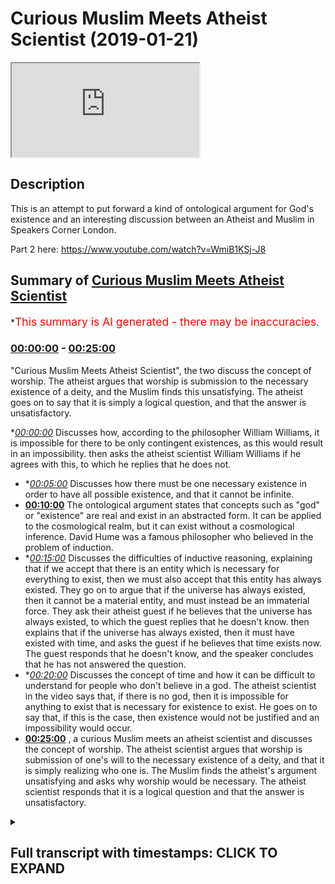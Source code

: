 # Curious Muslim Meets Atheist Scientist (2019-01-21)

<iframe loading='lazy' src='https://www.youtube.com/embed/37EY8TP7d3k'></iframe>

## Description

This is an attempt to put forward a kind of ontological argument for God's existence and an interesting discussion between an Atheist and  Muslim in Speakers Corner London. 

Part 2 here: https://www.youtube.com/watch?v=WmiB1KSj-J8

## Summary of [Curious Muslim Meets Atheist Scientist](https://www.youtube.com/watch?v=37EY8TP7d3k)


*<span style="color:red; font-size:125%">This summary is AI generated - there may be inaccuracies</span>.

### [00:00:00](https://www.youtube.com/watch?v=37EY8TP7d3k&t=0) - [00:25:00](https://www.youtube.com/watch?v=37EY8TP7d3k&t=1500)

"Curious Muslim Meets Atheist Scientist", the two discuss the concept of worship. The atheist argues that worship is submission to the necessary existence of a deity, and the Muslim finds this unsatisfying. The atheist goes on to say that it is simply a logical question, and that the answer is unsatisfactory.

**[00:00:00](https://www.youtube.com/watch?v=37EY8TP7d3k&t=0)* Discusses how, according to the philosopher William Williams, it is impossible for there to be only contingent existences, as this would result in an impossibility.  then asks the atheist scientist William Williams if he agrees with this, to which he replies that he does not.
* **[00:05:00](https://www.youtube.com/watch?v=37EY8TP7d3k&t=300)* Discusses how there must be one necessary existence in order to have all possible existence, and that it cannot be infinite.
* **[00:10:00](https://www.youtube.com/watch?v=37EY8TP7d3k&t=600)** The ontological argument states that concepts such as "god" or "existence" are real and exist in an abstracted form. It can be applied to the cosmological realm, but it can exist without a cosmological inference. David Hume was a famous philosopher who believed in the problem of induction.
* **[00:15:00](https://www.youtube.com/watch?v=37EY8TP7d3k&t=900)* Discusses the difficulties of inductive reasoning, explaining that if we accept that there is an entity which is necessary for everything to exist, then we must also accept that this entity has always existed. They go on to argue that if the universe has always existed, then it cannot be a material entity, and must instead be an immaterial force. They ask their atheist guest if he believes that the universe has always existed, to which the guest replies that he doesn't know. then explains that if the universe has always existed, then it must have existed with time, and asks the guest if he believes that time exists now. The guest responds that he doesn't know, and the speaker concludes that he has not answered the question.
* **[00:20:00](https://www.youtube.com/watch?v=37EY8TP7d3k&t=1200)* Discusses the concept of time and how it can be difficult to understand for people who don't believe in a god. The atheist scientist in the video says that, if there is no god, then it is impossible for anything to exist that is necessary for existence to exist. He goes on to say that, if this is the case, then existence would not be justified and an impossibility would occur.
* **[00:25:00](https://www.youtube.com/watch?v=37EY8TP7d3k&t=1500)** , a curious Muslim meets an atheist scientist and discusses the concept of worship. The atheist scientist argues that worship is submission of one's will to the necessary existence of a deity, and that it is simply realizing who one is. The Muslim finds the atheist's argument unsatisfying and asks why worship would be necessary. The atheist scientist responds that it is a logical question and that the answer is unsatisfactory.

<details><summary><h2>Full transcript with timestamps: CLICK TO EXPAND</h2></summary>

[0:00:00](https://youtu.be/37EY8TP7d3k?t=0) so what's your background what's your  
[0:00:02](https://youtu.be/37EY8TP7d3k?t=2) name by the way yeah well uh william  
[0:00:04](https://youtu.be/37EY8TP7d3k?t=4) williams nice to meet you man all right  
[0:00:06](https://youtu.be/37EY8TP7d3k?t=6) so in this part of the world  
[0:00:07](https://youtu.be/37EY8TP7d3k?t=7) what's your background what do you  
[0:00:10](https://youtu.be/37EY8TP7d3k?t=10) believe i'm a biologist and i'm a  
[0:00:11](https://youtu.be/37EY8TP7d3k?t=11) skeptical i like him  
[0:00:13](https://youtu.be/37EY8TP7d3k?t=13) did you do biology  
[0:00:28](https://youtu.be/37EY8TP7d3k?t=28) that's the  
[0:00:32](https://youtu.be/37EY8TP7d3k?t=32) give me um a reason why you are  
[0:00:33](https://youtu.be/37EY8TP7d3k?t=33) fascinated with life because it's very  
[0:00:35](https://youtu.be/37EY8TP7d3k?t=35) difficult to explain  
[0:00:36](https://youtu.be/37EY8TP7d3k?t=36) are you from scotland yourself yeah the  
[0:00:39](https://youtu.be/37EY8TP7d3k?t=39) other side  
[0:00:40](https://youtu.be/37EY8TP7d3k?t=40) i am from scotland yes  
[0:00:51](https://youtu.be/37EY8TP7d3k?t=51) it's always interesting speaking to  
[0:00:52](https://youtu.be/37EY8TP7d3k?t=52) someone with expertise  
[0:01:08](https://youtu.be/37EY8TP7d3k?t=68) all right  
[0:01:15](https://youtu.be/37EY8TP7d3k?t=75) so william i want to ask you a question  
[0:01:19](https://youtu.be/37EY8TP7d3k?t=79) sure girlfriend what is your what's your  
[0:01:22](https://youtu.be/37EY8TP7d3k?t=82) thesis of how we got here not as  
[0:01:25](https://youtu.be/37EY8TP7d3k?t=85) biological entities  
[0:01:27](https://youtu.be/37EY8TP7d3k?t=87) but i'm speaking about the bigger  
[0:01:29](https://youtu.be/37EY8TP7d3k?t=89) picture what how do you explain it or  
[0:01:31](https://youtu.be/37EY8TP7d3k?t=91) what what's your  
[0:01:32](https://youtu.be/37EY8TP7d3k?t=92) understanding of it it's not it might  
[0:01:34](https://youtu.be/37EY8TP7d3k?t=94) not be as satisfying a conversation as  
[0:01:36](https://youtu.be/37EY8TP7d3k?t=96) you think it might be because  
[0:01:37](https://youtu.be/37EY8TP7d3k?t=97) generally my answer is i don't know  
[0:01:40](https://youtu.be/37EY8TP7d3k?t=100) which  
[0:01:40](https://youtu.be/37EY8TP7d3k?t=100) leaves a lot of people like [ __ ] that  
[0:01:41](https://youtu.be/37EY8TP7d3k?t=101) was a [ __ ] conversation  
[0:01:43](https://youtu.be/37EY8TP7d3k?t=103) let me ask you a question let me let me  
[0:01:45](https://youtu.be/37EY8TP7d3k?t=105) put forward  
[0:01:47](https://youtu.be/37EY8TP7d3k?t=107) a series of statements and it'll be very  
[0:01:50](https://youtu.be/37EY8TP7d3k?t=110) much  
[0:01:50](https://youtu.be/37EY8TP7d3k?t=110) straightforward statements okay i'm not  
[0:01:52](https://youtu.be/37EY8TP7d3k?t=112) going to and you tell me whether you  
[0:01:54](https://youtu.be/37EY8TP7d3k?t=114) agree or disagree  
[0:01:56](https://youtu.be/37EY8TP7d3k?t=116) i might not be able to do that i don't i  
[0:01:57](https://youtu.be/37EY8TP7d3k?t=117) don't like yes in those situations  
[0:01:59](https://youtu.be/37EY8TP7d3k?t=119) life is very complicated i don't know  
[0:02:00](https://youtu.be/37EY8TP7d3k?t=120) it's nothing about life i'm speaking  
[0:02:02](https://youtu.be/37EY8TP7d3k?t=122) about a bigger picture then we can go  
[0:02:03](https://youtu.be/37EY8TP7d3k?t=123) zoom into life yeah just tell me whether  
[0:02:05](https://youtu.be/37EY8TP7d3k?t=125) you agree or disagree  
[0:02:13](https://youtu.be/37EY8TP7d3k?t=133) there is no doubt that there is  
[0:02:16](https://youtu.be/37EY8TP7d3k?t=136) existence  
[0:02:18](https://youtu.be/37EY8TP7d3k?t=138) something exists okay something exists  
[0:02:22](https://youtu.be/37EY8TP7d3k?t=142) you agree proposition two  
[0:02:27](https://youtu.be/37EY8TP7d3k?t=147) that existence is divided into  
[0:02:31](https://youtu.be/37EY8TP7d3k?t=151) necessary and contingent now let me  
[0:02:33](https://youtu.be/37EY8TP7d3k?t=153) explain the terms let me define them  
[0:02:36](https://youtu.be/37EY8TP7d3k?t=156) a necessary existence is something  
[0:02:40](https://youtu.be/37EY8TP7d3k?t=160) which exists without depending upon  
[0:02:44](https://youtu.be/37EY8TP7d3k?t=164) something else  
[0:02:46](https://youtu.be/37EY8TP7d3k?t=166) a contingent existence is something  
[0:02:49](https://youtu.be/37EY8TP7d3k?t=169) which depends upon  
[0:02:50](https://youtu.be/37EY8TP7d3k?t=170) something else to exist moreover  
[0:02:53](https://youtu.be/37EY8TP7d3k?t=173) if you take it out of existence  
[0:02:56](https://youtu.be/37EY8TP7d3k?t=176) an impossibility will not occur  
[0:03:01](https://youtu.be/37EY8TP7d3k?t=181) do you agree with that no okay so  
[0:03:03](https://youtu.be/37EY8TP7d3k?t=183) explain why you don't agree with that  
[0:03:04](https://youtu.be/37EY8TP7d3k?t=184) it's a presupposition that you can't  
[0:03:06](https://youtu.be/37EY8TP7d3k?t=186) prove or just  
[0:03:08](https://youtu.be/37EY8TP7d3k?t=188) i believe it's possibly the easiest  
[0:03:10](https://youtu.be/37EY8TP7d3k?t=190) thing to prove  
[0:03:11](https://youtu.be/37EY8TP7d3k?t=191) how would you deliver all right there's  
[0:03:14](https://youtu.be/37EY8TP7d3k?t=194) two options  
[0:03:16](https://youtu.be/37EY8TP7d3k?t=196) there's three things possibly that could  
[0:03:18](https://youtu.be/37EY8TP7d3k?t=198) exist  
[0:03:19](https://youtu.be/37EY8TP7d3k?t=199) there are impossibilities which cannot  
[0:03:21](https://youtu.be/37EY8TP7d3k?t=201) exist like a squared circle  
[0:03:24](https://youtu.be/37EY8TP7d3k?t=204) can't exist agreed you have  
[0:03:27](https://youtu.be/37EY8TP7d3k?t=207) contingent things which are things which  
[0:03:30](https://youtu.be/37EY8TP7d3k?t=210) depend upon other things to exist  
[0:03:32](https://youtu.be/37EY8TP7d3k?t=212) like me and you you depend upon your  
[0:03:35](https://youtu.be/37EY8TP7d3k?t=215) parents i depend upon my parents to  
[0:03:38](https://youtu.be/37EY8TP7d3k?t=218) exist  
[0:03:39](https://youtu.be/37EY8TP7d3k?t=219) sure and there are things which  
[0:03:42](https://youtu.be/37EY8TP7d3k?t=222) don't depend upon anything to exist  
[0:03:44](https://youtu.be/37EY8TP7d3k?t=224) necessary existence  
[0:03:47](https://youtu.be/37EY8TP7d3k?t=227) would you agree that this is a fine  
[0:03:49](https://youtu.be/37EY8TP7d3k?t=229) classification  
[0:03:51](https://youtu.be/37EY8TP7d3k?t=231) no we don't know from my perspective we  
[0:03:53](https://youtu.be/37EY8TP7d3k?t=233) don't know the origin of the universe  
[0:03:54](https://youtu.be/37EY8TP7d3k?t=234) i haven't said nothing about the  
[0:03:55](https://youtu.be/37EY8TP7d3k?t=235) universe well things that exist have to  
[0:03:58](https://youtu.be/37EY8TP7d3k?t=238) exist somewhere  
[0:03:58](https://youtu.be/37EY8TP7d3k?t=238) no no look i've in my statement so far  
[0:04:01](https://youtu.be/37EY8TP7d3k?t=241) i've made  
[0:04:02](https://youtu.be/37EY8TP7d3k?t=242) zero mention of the universe i haven't  
[0:04:05](https://youtu.be/37EY8TP7d3k?t=245) said nothing about the universe  
[0:04:07](https://youtu.be/37EY8TP7d3k?t=247) yeah all right so far i have been  
[0:04:10](https://youtu.be/37EY8TP7d3k?t=250) speaking ontologically okay which means  
[0:04:13](https://youtu.be/37EY8TP7d3k?t=253) i've been speaking  
[0:04:14](https://youtu.be/37EY8TP7d3k?t=254) abstractly i've not been speaking  
[0:04:16](https://youtu.be/37EY8TP7d3k?t=256) cosmologically i've not been  
[0:04:18](https://youtu.be/37EY8TP7d3k?t=258) making mention of uh things of the  
[0:04:20](https://youtu.be/37EY8TP7d3k?t=260) universe  
[0:04:21](https://youtu.be/37EY8TP7d3k?t=261) right so let me tell you why  
[0:04:25](https://youtu.be/37EY8TP7d3k?t=265) it's impossible for there to be only  
[0:04:28](https://youtu.be/37EY8TP7d3k?t=268) contingent existences  
[0:04:31](https://youtu.be/37EY8TP7d3k?t=271) if there was only contingent existences  
[0:04:35](https://youtu.be/37EY8TP7d3k?t=275) we would not necessarily exist  
[0:04:40](https://youtu.be/37EY8TP7d3k?t=280) because it's impossible for there to be  
[0:04:43](https://youtu.be/37EY8TP7d3k?t=283) a series  
[0:04:44](https://youtu.be/37EY8TP7d3k?t=284) of dependent things that's an  
[0:04:48](https://youtu.be/37EY8TP7d3k?t=288) impossibility  
[0:04:50](https://youtu.be/37EY8TP7d3k?t=290) who knows let me no this is a  
[0:04:52](https://youtu.be/37EY8TP7d3k?t=292) mathematical thing right like you know  
[0:04:53](https://youtu.be/37EY8TP7d3k?t=293) you have mathematical sets  
[0:04:55](https://youtu.be/37EY8TP7d3k?t=295) yeah a set you have if you have a series  
[0:04:58](https://youtu.be/37EY8TP7d3k?t=298) of things  
[0:05:00](https://youtu.be/37EY8TP7d3k?t=300) which are all dependent upon something  
[0:05:03](https://youtu.be/37EY8TP7d3k?t=303) else  
[0:05:04](https://youtu.be/37EY8TP7d3k?t=304) you need something outside of that  
[0:05:06](https://youtu.be/37EY8TP7d3k?t=306) series which is independent  
[0:05:08](https://youtu.be/37EY8TP7d3k?t=308) in order to make those things  
[0:05:11](https://youtu.be/37EY8TP7d3k?t=311) uh exist existence would not be possible  
[0:05:15](https://youtu.be/37EY8TP7d3k?t=315) without a necessary existence  
[0:05:18](https://youtu.be/37EY8TP7d3k?t=318) maybe so no no it's not maybe this is  
[0:05:21](https://youtu.be/37EY8TP7d3k?t=321) yes or no because i'll tell you why  
[0:05:22](https://youtu.be/37EY8TP7d3k?t=322) for me it's not because i don't believe  
[0:05:24](https://youtu.be/37EY8TP7d3k?t=324) it i i don't believe like i say it might  
[0:05:26](https://youtu.be/37EY8TP7d3k?t=326) not be my  
[0:05:27](https://youtu.be/37EY8TP7d3k?t=327) main alternative it might not go the way  
[0:05:28](https://youtu.be/37EY8TP7d3k?t=328) you think well because i'm of the  
[0:05:30](https://youtu.be/37EY8TP7d3k?t=330) position that i don't believe  
[0:05:32](https://youtu.be/37EY8TP7d3k?t=332) in people knowing the truth i think  
[0:05:35](https://youtu.be/37EY8TP7d3k?t=335) that reality is much more complex than  
[0:05:37](https://youtu.be/37EY8TP7d3k?t=337) we can understand  
[0:05:38](https://youtu.be/37EY8TP7d3k?t=338) there's such things you can explore like  
[0:05:41](https://youtu.be/37EY8TP7d3k?t=341) different levels of spirituality higher  
[0:05:43](https://youtu.be/37EY8TP7d3k?t=343) levels of awareness  
[0:05:44](https://youtu.be/37EY8TP7d3k?t=344) altering your mind state with  
[0:05:45](https://youtu.be/37EY8TP7d3k?t=345) psychotropic chemicals seeing different  
[0:05:47](https://youtu.be/37EY8TP7d3k?t=347) places and realms which are talked about  
[0:05:49](https://youtu.be/37EY8TP7d3k?t=349) in many different belief systems in fact  
[0:05:51](https://youtu.be/37EY8TP7d3k?t=351) beings other entities other ways of  
[0:05:53](https://youtu.be/37EY8TP7d3k?t=353) living these things are  
[0:05:55](https://youtu.be/37EY8TP7d3k?t=355) i think far more complex than we can  
[0:05:57](https://youtu.be/37EY8TP7d3k?t=357) distill into like one book  
[0:05:59](https://youtu.be/37EY8TP7d3k?t=359) so that's my stance i mean we exist and  
[0:06:02](https://youtu.be/37EY8TP7d3k?t=362) that's  
[0:06:02](https://youtu.be/37EY8TP7d3k?t=362) that's fine for me okay no these are all  
[0:06:05](https://youtu.be/37EY8TP7d3k?t=365) cosmological  
[0:06:06](https://youtu.be/37EY8TP7d3k?t=366) realities yes i know i know i know where  
[0:06:08](https://youtu.be/37EY8TP7d3k?t=368) you're going i'm saying it's two plus  
[0:06:09](https://youtu.be/37EY8TP7d3k?t=369) two equals for me  
[0:06:10](https://youtu.be/37EY8TP7d3k?t=370) two plus two two plus two equals four  
[0:06:13](https://youtu.be/37EY8TP7d3k?t=373) it's not a cosmological reality it's  
[0:06:16](https://youtu.be/37EY8TP7d3k?t=376) something in the mind it's an  
[0:06:17](https://youtu.be/37EY8TP7d3k?t=377) abstraction  
[0:06:18](https://youtu.be/37EY8TP7d3k?t=378) it's an abstraction if you like yeah  
[0:06:20](https://youtu.be/37EY8TP7d3k?t=380) well i can say yes and then we can  
[0:06:21](https://youtu.be/37EY8TP7d3k?t=381) continue if you like but no  
[0:06:22](https://youtu.be/37EY8TP7d3k?t=382) is it not i mean can you prove them can  
[0:06:24](https://youtu.be/37EY8TP7d3k?t=384) you prove otherwise can you  
[0:06:26](https://youtu.be/37EY8TP7d3k?t=386) well let's let's say let's accept it and  
[0:06:28](https://youtu.be/37EY8TP7d3k?t=388) let's see where you go with it well  
[0:06:30](https://youtu.be/37EY8TP7d3k?t=390) i can tell you from as a matter of fact  
[0:06:32](https://youtu.be/37EY8TP7d3k?t=392) okay  
[0:06:35](https://youtu.be/37EY8TP7d3k?t=395) that no human being who is a philosopher  
[0:06:38](https://youtu.be/37EY8TP7d3k?t=398) from aristotle who wrote a book called  
[0:06:40](https://youtu.be/37EY8TP7d3k?t=400) the metaphysics  
[0:06:41](https://youtu.be/37EY8TP7d3k?t=401) up until bertrand russell who died very  
[0:06:43](https://youtu.be/37EY8TP7d3k?t=403) recently yeah  
[0:06:44](https://youtu.be/37EY8TP7d3k?t=404) who attempted to say logic and  
[0:06:46](https://youtu.be/37EY8TP7d3k?t=406) mathematics or the same thing  
[0:06:49](https://youtu.be/37EY8TP7d3k?t=409) can prove that mathematics for example  
[0:06:52](https://youtu.be/37EY8TP7d3k?t=412) is in the real world from a cosmological  
[0:06:55](https://youtu.be/37EY8TP7d3k?t=415) perspective  
[0:06:56](https://youtu.be/37EY8TP7d3k?t=416) it's an existence we agree that  
[0:06:58](https://youtu.be/37EY8TP7d3k?t=418) mathematics exists  
[0:07:00](https://youtu.be/37EY8TP7d3k?t=420) but it's not a cosmological one going  
[0:07:02](https://youtu.be/37EY8TP7d3k?t=422) back to what i was saying in the same  
[0:07:03](https://youtu.be/37EY8TP7d3k?t=423) way now  
[0:07:05](https://youtu.be/37EY8TP7d3k?t=425) contingency and which is possibility  
[0:07:08](https://youtu.be/37EY8TP7d3k?t=428) possible existence means if it's it's  
[0:07:10](https://youtu.be/37EY8TP7d3k?t=430) possible for you to have worn another  
[0:07:12](https://youtu.be/37EY8TP7d3k?t=432) jacket today  
[0:07:13](https://youtu.be/37EY8TP7d3k?t=433) yes it's possible for that jacket to  
[0:07:16](https://youtu.be/37EY8TP7d3k?t=436) have been another jacket  
[0:07:17](https://youtu.be/37EY8TP7d3k?t=437) but you copied him yeah yes but you've  
[0:07:19](https://youtu.be/37EY8TP7d3k?t=439) had to copy me  
[0:07:20](https://youtu.be/37EY8TP7d3k?t=440) no problem or maybe it's the opposite  
[0:07:22](https://youtu.be/37EY8TP7d3k?t=442) now here the point is i'm making is  
[0:07:24](https://youtu.be/37EY8TP7d3k?t=444) all i'm saying is that we can classify  
[0:07:27](https://youtu.be/37EY8TP7d3k?t=447) existing  
[0:07:28](https://youtu.be/37EY8TP7d3k?t=448) things into possible existence and  
[0:07:30](https://youtu.be/37EY8TP7d3k?t=450) necessary existence  
[0:07:32](https://youtu.be/37EY8TP7d3k?t=452) in other words if you take this thing  
[0:07:34](https://youtu.be/37EY8TP7d3k?t=454) out of existence nothing else would  
[0:07:36](https://youtu.be/37EY8TP7d3k?t=456) exist that's a necessary existence  
[0:07:38](https://youtu.be/37EY8TP7d3k?t=458) okay yeah all right perfect you agree  
[0:07:41](https://youtu.be/37EY8TP7d3k?t=461) more or less no problem but you see that  
[0:07:44](https://youtu.be/37EY8TP7d3k?t=464) you see the logic in that  
[0:07:45](https://youtu.be/37EY8TP7d3k?t=465) maybe so i'm not an expert in logic no  
[0:07:47](https://youtu.be/37EY8TP7d3k?t=467) problem but  
[0:07:48](https://youtu.be/37EY8TP7d3k?t=468) no the actual formalized logic no i've  
[0:07:50](https://youtu.be/37EY8TP7d3k?t=470) not seen logic  
[0:07:51](https://youtu.be/37EY8TP7d3k?t=471) it's necessary to study it to be able to  
[0:07:53](https://youtu.be/37EY8TP7d3k?t=473) talk about it effectively  
[0:07:55](https://youtu.be/37EY8TP7d3k?t=475) i think to be honest with you it's  
[0:07:56](https://youtu.be/37EY8TP7d3k?t=476) overrated in a sense because you have  
[0:07:58](https://youtu.be/37EY8TP7d3k?t=478) different kinds of logic you have  
[0:07:59](https://youtu.be/37EY8TP7d3k?t=479) predicate logic yeah propositional logic  
[0:08:01](https://youtu.be/37EY8TP7d3k?t=481) even if you do um what do you call it  
[0:08:03](https://youtu.be/37EY8TP7d3k?t=483) computer science you're going to do  
[0:08:04](https://youtu.be/37EY8TP7d3k?t=484) logic to some extent right  
[0:08:06](https://youtu.be/37EY8TP7d3k?t=486) it just requires you to put things  
[0:08:08](https://youtu.be/37EY8TP7d3k?t=488) together here all i'm saying is  
[0:08:10](https://youtu.be/37EY8TP7d3k?t=490) you cannot this is my statement you  
[0:08:13](https://youtu.be/37EY8TP7d3k?t=493) cannot have a series  
[0:08:14](https://youtu.be/37EY8TP7d3k?t=494) of dependent possible things  
[0:08:18](https://youtu.be/37EY8TP7d3k?t=498) you you have to have one thing outside  
[0:08:21](https://youtu.be/37EY8TP7d3k?t=501) of that series  
[0:08:23](https://youtu.be/37EY8TP7d3k?t=503) that allows all of those things to exist  
[0:08:25](https://youtu.be/37EY8TP7d3k?t=505) otherwise  
[0:08:27](https://youtu.be/37EY8TP7d3k?t=507) what does it depend upon right why can  
[0:08:30](https://youtu.be/37EY8TP7d3k?t=510) you not just say that  
[0:08:31](https://youtu.be/37EY8TP7d3k?t=511) something needed to create that also  
[0:08:34](https://youtu.be/37EY8TP7d3k?t=514) then then that thing that needed to  
[0:08:35](https://youtu.be/37EY8TP7d3k?t=515) create it  
[0:08:36](https://youtu.be/37EY8TP7d3k?t=516) is the necessary existence right can it  
[0:08:39](https://youtu.be/37EY8TP7d3k?t=519) not continue  
[0:08:40](https://youtu.be/37EY8TP7d3k?t=520) you know turtles all the way down what  
[0:08:42](https://youtu.be/37EY8TP7d3k?t=522) into infinity  
[0:08:43](https://youtu.be/37EY8TP7d3k?t=523) so infinity in terms of number or in  
[0:08:45](https://youtu.be/37EY8TP7d3k?t=525) terms of quantity  
[0:08:47](https://youtu.be/37EY8TP7d3k?t=527) does it matter right actual infinity or  
[0:08:50](https://youtu.be/37EY8TP7d3k?t=530) what kind of potential infinity what  
[0:08:51](https://youtu.be/37EY8TP7d3k?t=531) kind of infinite are we talking about  
[0:08:52](https://youtu.be/37EY8TP7d3k?t=532) here  
[0:08:53](https://youtu.be/37EY8TP7d3k?t=533) i don't know yeah okay so no problem if  
[0:08:54](https://youtu.be/37EY8TP7d3k?t=534) you say it's infinity if the series  
[0:08:57](https://youtu.be/37EY8TP7d3k?t=537) is an infinite series first and foremost  
[0:08:59](https://youtu.be/37EY8TP7d3k?t=539) it's impossible to have an infinite  
[0:09:00](https://youtu.be/37EY8TP7d3k?t=540) series  
[0:09:01](https://youtu.be/37EY8TP7d3k?t=541) yeah the reason why is because if you  
[0:09:03](https://youtu.be/37EY8TP7d3k?t=543) have an infinite series and you have  
[0:09:04](https://youtu.be/37EY8TP7d3k?t=544) something  
[0:09:05](https://youtu.be/37EY8TP7d3k?t=545) added to it it will contradict its  
[0:09:07](https://youtu.be/37EY8TP7d3k?t=547) infinite  
[0:09:08](https://youtu.be/37EY8TP7d3k?t=548) infinity right i don't know i think a  
[0:09:10](https://youtu.be/37EY8TP7d3k?t=550) series  
[0:09:11](https://youtu.be/37EY8TP7d3k?t=551) a series is by its nature bound  
[0:09:15](https://youtu.be/37EY8TP7d3k?t=555) by what it's bound by the fact that it's  
[0:09:17](https://youtu.be/37EY8TP7d3k?t=557) a series  
[0:09:18](https://youtu.be/37EY8TP7d3k?t=558) so if you put something into it or if  
[0:09:20](https://youtu.be/37EY8TP7d3k?t=560) you take something out of it it will  
[0:09:21](https://youtu.be/37EY8TP7d3k?t=561) contradict its infinity but let's just  
[0:09:22](https://youtu.be/37EY8TP7d3k?t=562) say  
[0:09:23](https://youtu.be/37EY8TP7d3k?t=563) well we can keep going because yeah  
[0:09:24](https://youtu.be/37EY8TP7d3k?t=564) right so there's a necessary existence  
[0:09:26](https://youtu.be/37EY8TP7d3k?t=566) yeah  
[0:09:27](https://youtu.be/37EY8TP7d3k?t=567) okay okay so everything depends upon  
[0:09:29](https://youtu.be/37EY8TP7d3k?t=569) this and it depends upon nothing  
[0:09:31](https://youtu.be/37EY8TP7d3k?t=571) you can you can tell me that okay no  
[0:09:33](https://youtu.be/37EY8TP7d3k?t=573) problem now  
[0:09:34](https://youtu.be/37EY8TP7d3k?t=574) if we agree that there's a necessary  
[0:09:36](https://youtu.be/37EY8TP7d3k?t=576) existence which everything depends upon  
[0:09:38](https://youtu.be/37EY8TP7d3k?t=578) and it depends upon nothing  
[0:09:41](https://youtu.be/37EY8TP7d3k?t=581) can you have more than one necessary  
[0:09:42](https://youtu.be/37EY8TP7d3k?t=582) existence  
[0:09:44](https://youtu.be/37EY8TP7d3k?t=584) i don't know it's impossible to have  
[0:09:46](https://youtu.be/37EY8TP7d3k?t=586) more than one necessary existence  
[0:09:47](https://youtu.be/37EY8TP7d3k?t=587) because one of them will have to depend  
[0:09:48](https://youtu.be/37EY8TP7d3k?t=588) upon  
[0:09:49](https://youtu.be/37EY8TP7d3k?t=589) the other one so by nature there will  
[0:09:52](https://youtu.be/37EY8TP7d3k?t=592) only be one necessary existence  
[0:09:56](https://youtu.be/37EY8TP7d3k?t=596) correct okay all right so we talked  
[0:09:58](https://youtu.be/37EY8TP7d3k?t=598) about the fact that there must be  
[0:09:59](https://youtu.be/37EY8TP7d3k?t=599) logically speaking even on an  
[0:10:01](https://youtu.be/37EY8TP7d3k?t=601) ontological level  
[0:10:02](https://youtu.be/37EY8TP7d3k?t=602) just using abstraction there must be a  
[0:10:04](https://youtu.be/37EY8TP7d3k?t=604) necessary existence which everything  
[0:10:06](https://youtu.be/37EY8TP7d3k?t=606) depends upon and it depends upon nothing  
[0:10:08](https://youtu.be/37EY8TP7d3k?t=608) it must be one and it also must be  
[0:10:10](https://youtu.be/37EY8TP7d3k?t=610) unique  
[0:10:12](https://youtu.be/37EY8TP7d3k?t=612) do you know why it must be unique  
[0:10:15](https://youtu.be/37EY8TP7d3k?t=615) because  
[0:10:15](https://youtu.be/37EY8TP7d3k?t=615) had it had something for example if it  
[0:10:17](https://youtu.be/37EY8TP7d3k?t=617) was a composite  
[0:10:19](https://youtu.be/37EY8TP7d3k?t=619) if it was a configured entity  
[0:10:23](https://youtu.be/37EY8TP7d3k?t=623) of many different parts then it would  
[0:10:25](https://youtu.be/37EY8TP7d3k?t=625) depend depend upon its  
[0:10:26](https://youtu.be/37EY8TP7d3k?t=626) parts for its existence for example like  
[0:10:28](https://youtu.be/37EY8TP7d3k?t=628) yourself right you are  
[0:10:30](https://youtu.be/37EY8TP7d3k?t=630) a human being i'm a human being i have  
[0:10:32](https://youtu.be/37EY8TP7d3k?t=632) many different limbs  
[0:10:33](https://youtu.be/37EY8TP7d3k?t=633) yeah and parts and without those limbs  
[0:10:36](https://youtu.be/37EY8TP7d3k?t=636) and parts i couldn't exist  
[0:10:38](https://youtu.be/37EY8TP7d3k?t=638) so in essence i depend upon my parts to  
[0:10:41](https://youtu.be/37EY8TP7d3k?t=641) exist at least physically  
[0:10:42](https://youtu.be/37EY8TP7d3k?t=642) right so it must be something which is  
[0:10:44](https://youtu.be/37EY8TP7d3k?t=644) doesn't have any parts  
[0:10:49](https://youtu.be/37EY8TP7d3k?t=649) right it's not a competition i don't  
[0:10:51](https://youtu.be/37EY8TP7d3k?t=651) even the interesting thing is i don't  
[0:10:52](https://youtu.be/37EY8TP7d3k?t=652) mind  
[0:10:53](https://youtu.be/37EY8TP7d3k?t=653) okay no you know what i mean all of this  
[0:10:54](https://youtu.be/37EY8TP7d3k?t=654) stuff it actually doesn't it doesn't  
[0:10:56](https://youtu.be/37EY8TP7d3k?t=656) affect me it doesn't affect me that much  
[0:10:57](https://youtu.be/37EY8TP7d3k?t=657) no it does affect you and i'll tell you  
[0:10:59](https://youtu.be/37EY8TP7d3k?t=659) why tell me why  
[0:11:01](https://youtu.be/37EY8TP7d3k?t=661) because if we accept all the premises  
[0:11:03](https://youtu.be/37EY8TP7d3k?t=663) that i put forward  
[0:11:04](https://youtu.be/37EY8TP7d3k?t=664) then in effect what you've done  
[0:11:08](https://youtu.be/37EY8TP7d3k?t=668) one more thing i'll say to you is right  
[0:11:11](https://youtu.be/37EY8TP7d3k?t=671) that thing  
[0:11:13](https://youtu.be/37EY8TP7d3k?t=673) if we agree with the fact that there is  
[0:11:15](https://youtu.be/37EY8TP7d3k?t=675) time yes  
[0:11:17](https://youtu.be/37EY8TP7d3k?t=677) there cannot be something which precedes  
[0:11:19](https://youtu.be/37EY8TP7d3k?t=679) it  
[0:11:22](https://youtu.be/37EY8TP7d3k?t=682) right okay because then it would in  
[0:11:24](https://youtu.be/37EY8TP7d3k?t=684) effect either be contingent on that  
[0:11:26](https://youtu.be/37EY8TP7d3k?t=686) thing dependent on it  
[0:11:28](https://youtu.be/37EY8TP7d3k?t=688) or it would depe it would uh be caused  
[0:11:31](https://youtu.be/37EY8TP7d3k?t=691) by it  
[0:11:32](https://youtu.be/37EY8TP7d3k?t=692) if we believe in causation obviously  
[0:11:33](https://youtu.be/37EY8TP7d3k?t=693) david whom you're scottish didn't  
[0:11:34](https://youtu.be/37EY8TP7d3k?t=694) believe in he had some issues with  
[0:11:36](https://youtu.be/37EY8TP7d3k?t=696) causation so i'm not even using that  
[0:11:37](https://youtu.be/37EY8TP7d3k?t=697) word right now  
[0:11:40](https://youtu.be/37EY8TP7d3k?t=700) okay so here i want to shake your hand  
[0:11:43](https://youtu.be/37EY8TP7d3k?t=703) you said you're an agnostic  
[0:11:44](https://youtu.be/37EY8TP7d3k?t=704) no i didn't a skeptic okay so what do  
[0:11:47](https://youtu.be/37EY8TP7d3k?t=707) you believe do you believe in god  
[0:11:49](https://youtu.be/37EY8TP7d3k?t=709) it depends what you mean by god i mean  
[0:11:52](https://youtu.be/37EY8TP7d3k?t=712) the necessary existence one  
[0:11:53](https://youtu.be/37EY8TP7d3k?t=713) independent well right you're trying to  
[0:11:56](https://youtu.be/37EY8TP7d3k?t=716) put me into a position where i have to  
[0:11:57](https://youtu.be/37EY8TP7d3k?t=717) say yes  
[0:11:58](https://youtu.be/37EY8TP7d3k?t=718) well no i don't need to pay you to  
[0:11:59](https://youtu.be/37EY8TP7d3k?t=719) anything i've just done i've just i've  
[0:12:01](https://youtu.be/37EY8TP7d3k?t=721) just done discursive short explication  
[0:12:03](https://youtu.be/37EY8TP7d3k?t=723) ever so yeah it's your explanation that  
[0:12:07](https://youtu.be/37EY8TP7d3k?t=727) i would like  
[0:12:07](https://youtu.be/37EY8TP7d3k?t=727) um yeah so what is god to you god is all  
[0:12:10](https://youtu.be/37EY8TP7d3k?t=730) those things we talked about because in  
[0:12:12](https://youtu.be/37EY8TP7d3k?t=732) the quran it says  
[0:12:13](https://youtu.be/37EY8TP7d3k?t=733) say he is god one and only okay so it's  
[0:12:16](https://youtu.be/37EY8TP7d3k?t=736) allah the one that everything depends  
[0:12:18](https://youtu.be/37EY8TP7d3k?t=738) upon and he depends upon nothing right  
[0:12:20](https://youtu.be/37EY8TP7d3k?t=740) la miele is well emulated he doesn't  
[0:12:21](https://youtu.be/37EY8TP7d3k?t=741) have any children nor was he a child of  
[0:12:23](https://youtu.be/37EY8TP7d3k?t=743) anything  
[0:12:23](https://youtu.be/37EY8TP7d3k?t=743) which shows that there was nothing that  
[0:12:24](https://youtu.be/37EY8TP7d3k?t=744) preceded him  
[0:12:27](https://youtu.be/37EY8TP7d3k?t=747) completely unique right so the things  
[0:12:29](https://youtu.be/37EY8TP7d3k?t=749) that we said are necessary for a god to  
[0:12:31](https://youtu.be/37EY8TP7d3k?t=751) be a god  
[0:12:32](https://youtu.be/37EY8TP7d3k?t=752) are in the things that we've  
[0:12:33](https://youtu.be/37EY8TP7d3k?t=753) rationalized are in fact in place  
[0:12:36](https://youtu.be/37EY8TP7d3k?t=756) okay so therefore does this make sense  
[0:12:38](https://youtu.be/37EY8TP7d3k?t=758) to you rationally no i know where you're  
[0:12:40](https://youtu.be/37EY8TP7d3k?t=760) going  
[0:12:40](https://youtu.be/37EY8TP7d3k?t=760) sure right so it can't be for example a  
[0:12:42](https://youtu.be/37EY8TP7d3k?t=762) plethora of gods  
[0:12:45](https://youtu.be/37EY8TP7d3k?t=765) because there'll be there'll be no no  
[0:12:47](https://youtu.be/37EY8TP7d3k?t=767) definitely not i mean  
[0:12:48](https://youtu.be/37EY8TP7d3k?t=768) i i don't necessarily agree with the  
[0:12:49](https://youtu.be/37EY8TP7d3k?t=769) star so oh we did agree with this  
[0:12:51](https://youtu.be/37EY8TP7d3k?t=771) thought  
[0:12:52](https://youtu.be/37EY8TP7d3k?t=772) we have to be honest here no we don't we  
[0:12:54](https://youtu.be/37EY8TP7d3k?t=774) don't have to be honest  
[0:12:56](https://youtu.be/37EY8TP7d3k?t=776) sorry sir no no no we do it's good to be  
[0:12:58](https://youtu.be/37EY8TP7d3k?t=778) honest but  
[0:12:59](https://youtu.be/37EY8TP7d3k?t=779) it's hard to be honest when you don't  
[0:13:01](https://youtu.be/37EY8TP7d3k?t=781) know all the troops of the universe  
[0:13:02](https://youtu.be/37EY8TP7d3k?t=782) which none of us do  
[0:13:03](https://youtu.be/37EY8TP7d3k?t=783) we're not talking about the universe  
[0:13:04](https://youtu.be/37EY8TP7d3k?t=784) well i am do you know why we're not  
[0:13:06](https://youtu.be/37EY8TP7d3k?t=786) talking about the universe when i say  
[0:13:07](https://youtu.be/37EY8TP7d3k?t=787) that i mean existence existence that we  
[0:13:09](https://youtu.be/37EY8TP7d3k?t=789) can comprehend which is what we've been  
[0:13:10](https://youtu.be/37EY8TP7d3k?t=790) doing and discussion of logic  
[0:13:12](https://youtu.be/37EY8TP7d3k?t=792) let me explain to you something right  
[0:13:14](https://youtu.be/37EY8TP7d3k?t=794) this is an ontological argument  
[0:13:17](https://youtu.be/37EY8TP7d3k?t=797) an ontological argument means just like  
[0:13:19](https://youtu.be/37EY8TP7d3k?t=799) mathematics right  
[0:13:20](https://youtu.be/37EY8TP7d3k?t=800) it's something which resides in the  
[0:13:22](https://youtu.be/37EY8TP7d3k?t=802) mental  
[0:13:23](https://youtu.be/37EY8TP7d3k?t=803) abstracted realm we can easily transfer  
[0:13:26](https://youtu.be/37EY8TP7d3k?t=806) it to the cosmological realm easily  
[0:13:29](https://youtu.be/37EY8TP7d3k?t=809) right  
[0:13:30](https://youtu.be/37EY8TP7d3k?t=810) and it can be applicable in the  
[0:13:31](https://youtu.be/37EY8TP7d3k?t=811) cosmological realm but it can exist  
[0:13:34](https://youtu.be/37EY8TP7d3k?t=814) without a cosmological inference  
[0:13:36](https://youtu.be/37EY8TP7d3k?t=816) sure an idea yes an idea just like  
[0:13:39](https://youtu.be/37EY8TP7d3k?t=819) mathematics but a real one just like  
[0:13:41](https://youtu.be/37EY8TP7d3k?t=821) mathematics  
[0:13:42](https://youtu.be/37EY8TP7d3k?t=822) yeah so having abstract mathematics yeah  
[0:13:45](https://youtu.be/37EY8TP7d3k?t=825) abstract mathematics is real is it not  
[0:13:49](https://youtu.be/37EY8TP7d3k?t=829) i'm not an expert but i've heard some  
[0:13:51](https://youtu.be/37EY8TP7d3k?t=831) interesting things about that right no  
[0:13:52](https://youtu.be/37EY8TP7d3k?t=832) no one will tell you that i mean you're  
[0:13:53](https://youtu.be/37EY8TP7d3k?t=833) not going to tell me that maths is not  
[0:13:55](https://youtu.be/37EY8TP7d3k?t=835) real  
[0:13:56](https://youtu.be/37EY8TP7d3k?t=836) no that's not what i'm saying same thing  
[0:13:57](https://youtu.be/37EY8TP7d3k?t=837) is because let me tell you something  
[0:13:58](https://youtu.be/37EY8TP7d3k?t=838) right scientif the scientific method  
[0:14:00](https://youtu.be/37EY8TP7d3k?t=840) you're biologists what is it based upon  
[0:14:05](https://youtu.be/37EY8TP7d3k?t=845) you know it's based on the philosophy of  
[0:14:07](https://youtu.be/37EY8TP7d3k?t=847) science  
[0:14:08](https://youtu.be/37EY8TP7d3k?t=848) and the philosophy of science are  
[0:14:09](https://youtu.be/37EY8TP7d3k?t=849) metaphysical non-tangible  
[0:14:12](https://youtu.be/37EY8TP7d3k?t=852) principles of logic and so they are  
[0:14:15](https://youtu.be/37EY8TP7d3k?t=855) abstractions  
[0:14:18](https://youtu.be/37EY8TP7d3k?t=858) cool so the whole of science is based on  
[0:14:20](https://youtu.be/37EY8TP7d3k?t=860) abstractions  
[0:14:21](https://youtu.be/37EY8TP7d3k?t=861) if it wasn't if abstractions were any  
[0:14:23](https://youtu.be/37EY8TP7d3k?t=863) less than cosm cosmology  
[0:14:25](https://youtu.be/37EY8TP7d3k?t=865) then surely they should be underpinned  
[0:14:26](https://youtu.be/37EY8TP7d3k?t=866) by it right well the opposite is true  
[0:14:28](https://youtu.be/37EY8TP7d3k?t=868) okay let's keep going so no i'm just  
[0:14:30](https://youtu.be/37EY8TP7d3k?t=870) telling you the epistemic way  
[0:14:32](https://youtu.be/37EY8TP7d3k?t=872) of ontological reasoning can sometimes  
[0:14:35](https://youtu.be/37EY8TP7d3k?t=875) supersede that of cosmological reasoning  
[0:14:38](https://youtu.be/37EY8TP7d3k?t=878) you're scottish obviously david hume  
[0:14:40](https://youtu.be/37EY8TP7d3k?t=880) believed in the problem of induction  
[0:14:42](https://youtu.be/37EY8TP7d3k?t=882) he talked about the swans and all these  
[0:14:44](https://youtu.be/37EY8TP7d3k?t=884) things right i've never read you  
[0:14:46](https://youtu.be/37EY8TP7d3k?t=886) you should man he's one of your main  
[0:14:47](https://youtu.be/37EY8TP7d3k?t=887) guys  
[0:14:49](https://youtu.be/37EY8TP7d3k?t=889) yes but he's actually the probably the  
[0:14:51](https://youtu.be/37EY8TP7d3k?t=891) greatest scottish philosopher of all  
[0:14:53](https://youtu.be/37EY8TP7d3k?t=893) time  
[0:14:53](https://youtu.be/37EY8TP7d3k?t=893) yes and maybe i'm making any  
[0:14:56](https://youtu.be/37EY8TP7d3k?t=896) whatever but what i'm saying is that  
[0:14:59](https://youtu.be/37EY8TP7d3k?t=899) there are problems with  
[0:15:00](https://youtu.be/37EY8TP7d3k?t=900) science has inductive problems right or  
[0:15:02](https://youtu.be/37EY8TP7d3k?t=902) limitations i should say yeah  
[0:15:04](https://youtu.be/37EY8TP7d3k?t=904) the inductive problem so  
[0:15:07](https://youtu.be/37EY8TP7d3k?t=907) having said that if we agree that there  
[0:15:10](https://youtu.be/37EY8TP7d3k?t=910) is an entity which is necessary which  
[0:15:12](https://youtu.be/37EY8TP7d3k?t=912) everything exists  
[0:15:13](https://youtu.be/37EY8TP7d3k?t=913) which everything depends upon which if  
[0:15:14](https://youtu.be/37EY8TP7d3k?t=914) you take it out of creation nothing  
[0:15:16](https://youtu.be/37EY8TP7d3k?t=916) would exist  
[0:15:16](https://youtu.be/37EY8TP7d3k?t=916) an impossibility would occur that is one  
[0:15:20](https://youtu.be/37EY8TP7d3k?t=920) and that nothing came before if you do  
[0:15:22](https://youtu.be/37EY8TP7d3k?t=922) believe in time  
[0:15:25](https://youtu.be/37EY8TP7d3k?t=925) then what we should say there for is  
[0:15:27](https://youtu.be/37EY8TP7d3k?t=927) that you're no longer  
[0:15:30](https://youtu.be/37EY8TP7d3k?t=930) that much of a skeptic are you because  
[0:15:32](https://youtu.be/37EY8TP7d3k?t=932) you've actually taken on board the  
[0:15:34](https://youtu.be/37EY8TP7d3k?t=934) religious notion  
[0:15:35](https://youtu.be/37EY8TP7d3k?t=935) well really it really depends because  
[0:15:38](https://youtu.be/37EY8TP7d3k?t=938) we've yet we've yet to get into the  
[0:15:40](https://youtu.be/37EY8TP7d3k?t=940) specifics all right so in the quran  
[0:15:43](https://youtu.be/37EY8TP7d3k?t=943) in the quran right these are the four  
[0:15:45](https://youtu.be/37EY8TP7d3k?t=945) parameters in that  
[0:15:46](https://youtu.be/37EY8TP7d3k?t=946) chapter right that he is god one and  
[0:15:49](https://youtu.be/37EY8TP7d3k?t=949) only  
[0:15:50](https://youtu.be/37EY8TP7d3k?t=950) the eternally besought of all meaning  
[0:15:51](https://youtu.be/37EY8TP7d3k?t=951) the independent  
[0:15:53](https://youtu.be/37EY8TP7d3k?t=953) he has he has no children nor is he  
[0:15:56](https://youtu.be/37EY8TP7d3k?t=956) given the children  
[0:15:57](https://youtu.be/37EY8TP7d3k?t=957) and there's nothing like him is unique  
[0:15:59](https://youtu.be/37EY8TP7d3k?t=959) now having said this  
[0:16:00](https://youtu.be/37EY8TP7d3k?t=960) these are four parameters  
[0:16:04](https://youtu.be/37EY8TP7d3k?t=964) that excludes trinitarianism because we  
[0:16:07](https://youtu.be/37EY8TP7d3k?t=967) have the father as god the son of god  
[0:16:08](https://youtu.be/37EY8TP7d3k?t=968) the holy spirit is god excludes it  
[0:16:10](https://youtu.be/37EY8TP7d3k?t=970) completely  
[0:16:11](https://youtu.be/37EY8TP7d3k?t=971) because we said there cannot be more  
[0:16:12](https://youtu.be/37EY8TP7d3k?t=972) than one necessary existence  
[0:16:14](https://youtu.be/37EY8TP7d3k?t=974) so if we exclude trinitarianism and  
[0:16:16](https://youtu.be/37EY8TP7d3k?t=976) polytheism by extension  
[0:16:18](https://youtu.be/37EY8TP7d3k?t=978) we've gotten rid of two major religions  
[0:16:19](https://youtu.be/37EY8TP7d3k?t=979) in the world which is hinduism  
[0:16:22](https://youtu.be/37EY8TP7d3k?t=982) or one understanding of hinduism one  
[0:16:24](https://youtu.be/37EY8TP7d3k?t=984) understanding of it and  
[0:16:26](https://youtu.be/37EY8TP7d3k?t=986) christianity right so we we ask the  
[0:16:29](https://youtu.be/37EY8TP7d3k?t=989) question now  
[0:16:31](https://youtu.be/37EY8TP7d3k?t=991) if this is more reasonable in an  
[0:16:33](https://youtu.be/37EY8TP7d3k?t=993) inference than the atheistic one  
[0:16:37](https://youtu.be/37EY8TP7d3k?t=997) what does this unnecessary existence  
[0:16:41](https://youtu.be/37EY8TP7d3k?t=1001) want from us biological entities in the  
[0:16:44](https://youtu.be/37EY8TP7d3k?t=1004) world is there a connection between  
[0:16:45](https://youtu.be/37EY8TP7d3k?t=1005) questions that's a very good question is  
[0:16:47](https://youtu.be/37EY8TP7d3k?t=1007) there a connection between us  
[0:16:49](https://youtu.be/37EY8TP7d3k?t=1009) and this necessary existence why would  
[0:16:51](https://youtu.be/37EY8TP7d3k?t=1011) there be  
[0:16:52](https://youtu.be/37EY8TP7d3k?t=1012) well we know for a fact we know from  
[0:16:54](https://youtu.be/37EY8TP7d3k?t=1014) reasonable discursive reasoning  
[0:16:56](https://youtu.be/37EY8TP7d3k?t=1016) that there must be at least one kind of  
[0:16:59](https://youtu.be/37EY8TP7d3k?t=1019) relationship the fact that he gave us  
[0:17:02](https://youtu.be/37EY8TP7d3k?t=1022) existence  
[0:17:03](https://youtu.be/37EY8TP7d3k?t=1023) or it gave us existence yeah if it gave  
[0:17:06](https://youtu.be/37EY8TP7d3k?t=1026) us existence  
[0:17:08](https://youtu.be/37EY8TP7d3k?t=1028) if it gave us existence then there was a  
[0:17:10](https://youtu.be/37EY8TP7d3k?t=1030) relationship of  
[0:17:12](https://youtu.be/37EY8TP7d3k?t=1032) giving existence that's one thing yes  
[0:17:17](https://youtu.be/37EY8TP7d3k?t=1037) so that's definitely there could it be a  
[0:17:20](https://youtu.be/37EY8TP7d3k?t=1040) natural force that gave existence  
[0:17:22](https://youtu.be/37EY8TP7d3k?t=1042) by being a natural force it's impossible  
[0:17:24](https://youtu.be/37EY8TP7d3k?t=1044) for it to be a consciousness  
[0:17:25](https://youtu.be/37EY8TP7d3k?t=1045) to this entity and purpose when we don't  
[0:17:28](https://youtu.be/37EY8TP7d3k?t=1048) i don't see a  
[0:17:29](https://youtu.be/37EY8TP7d3k?t=1049) logical reason that it would have a  
[0:17:31](https://youtu.be/37EY8TP7d3k?t=1051) purpose to doing it it could be a  
[0:17:32](https://youtu.be/37EY8TP7d3k?t=1052) natural force  
[0:17:33](https://youtu.be/37EY8TP7d3k?t=1053) the natural forces really can observe  
[0:17:35](https://youtu.be/37EY8TP7d3k?t=1055) maybe it's mirrored  
[0:17:37](https://youtu.be/37EY8TP7d3k?t=1057) it can't be it cannot be material and  
[0:17:39](https://youtu.be/37EY8TP7d3k?t=1059) i'll tell you why it cannot be natural  
[0:17:41](https://youtu.be/37EY8TP7d3k?t=1061) it must be immaterial well it's made of  
[0:17:44](https://youtu.be/37EY8TP7d3k?t=1064) something you know no no it can't be in  
[0:17:46](https://youtu.be/37EY8TP7d3k?t=1066) fact that's one thing  
[0:17:47](https://youtu.be/37EY8TP7d3k?t=1067) logically it cannot be a material entity  
[0:17:49](https://youtu.be/37EY8TP7d3k?t=1069) i'll tell you why  
[0:17:51](https://youtu.be/37EY8TP7d3k?t=1071) everything which is a material entity is  
[0:17:53](https://youtu.be/37EY8TP7d3k?t=1073) a composite configuration  
[0:17:55](https://youtu.be/37EY8TP7d3k?t=1075) and as we discussed a composite  
[0:17:56](https://youtu.be/37EY8TP7d3k?t=1076) configuration is dependent upon its  
[0:17:58](https://youtu.be/37EY8TP7d3k?t=1078) constituent parts  
[0:18:00](https://youtu.be/37EY8TP7d3k?t=1080) if something is dependent upon its  
[0:18:02](https://youtu.be/37EY8TP7d3k?t=1082) constituent parts to exist  
[0:18:03](https://youtu.be/37EY8TP7d3k?t=1083) it must be dependent and if it's  
[0:18:05](https://youtu.be/37EY8TP7d3k?t=1085) dependent it can't be necessary  
[0:18:07](https://youtu.be/37EY8TP7d3k?t=1087) right no i understand what you're saying  
[0:18:08](https://youtu.be/37EY8TP7d3k?t=1088) right perfect i just like deeper  
[0:18:10](https://youtu.be/37EY8TP7d3k?t=1090) therefore it cannot be material i didn't  
[0:18:12](https://youtu.be/37EY8TP7d3k?t=1092) necessarily say material  
[0:18:14](https://youtu.be/37EY8TP7d3k?t=1094) well natural natural force what do we  
[0:18:16](https://youtu.be/37EY8TP7d3k?t=1096) mean by natural well  
[0:18:17](https://youtu.be/37EY8TP7d3k?t=1097) like well both of us here are not  
[0:18:19](https://youtu.be/37EY8TP7d3k?t=1099) experts in the cutting edge of  
[0:18:21](https://youtu.be/37EY8TP7d3k?t=1101) like particle physics right so we don't  
[0:18:23](https://youtu.be/37EY8TP7d3k?t=1103) know all that there is  
[0:18:25](https://youtu.be/37EY8TP7d3k?t=1105) we're discovering more things every day  
[0:18:27](https://youtu.be/37EY8TP7d3k?t=1107) physics is apart from this um  
[0:18:28](https://youtu.be/37EY8TP7d3k?t=1108) this this discussion here conveniently  
[0:18:30](https://youtu.be/37EY8TP7d3k?t=1110) oh it can be if you want it to be well  
[0:18:31](https://youtu.be/37EY8TP7d3k?t=1111) why not  
[0:18:32](https://youtu.be/37EY8TP7d3k?t=1112) well we can bring it in but what i'm  
[0:18:33](https://youtu.be/37EY8TP7d3k?t=1113) saying is we can have this discussion  
[0:18:35](https://youtu.be/37EY8TP7d3k?t=1115) without having a cosmological inference  
[0:18:36](https://youtu.be/37EY8TP7d3k?t=1116) that's how  
[0:18:37](https://youtu.be/37EY8TP7d3k?t=1117) that's how deep it is this is almost as  
[0:18:39](https://youtu.be/37EY8TP7d3k?t=1119) if it's a mathematical discussion  
[0:18:40](https://youtu.be/37EY8TP7d3k?t=1120) why not why not be all-inclusive we can  
[0:18:43](https://youtu.be/37EY8TP7d3k?t=1123) if you want it i would prefer it makes  
[0:18:45](https://youtu.be/37EY8TP7d3k?t=1125) more sense so but  
[0:18:46](https://youtu.be/37EY8TP7d3k?t=1126) we have already from first principles  
[0:18:47](https://youtu.be/37EY8TP7d3k?t=1127) agreed that that it makes sense  
[0:18:50](https://youtu.be/37EY8TP7d3k?t=1130) from this ontological on this  
[0:18:52](https://youtu.be/37EY8TP7d3k?t=1132) ontological level i haven't agreed  
[0:18:54](https://youtu.be/37EY8TP7d3k?t=1134) the universe could have always existed  
[0:18:56](https://youtu.be/37EY8TP7d3k?t=1136) i've said nothing about the universe  
[0:18:57](https://youtu.be/37EY8TP7d3k?t=1137) always existing  
[0:18:58](https://youtu.be/37EY8TP7d3k?t=1138) come on you need something let's go with  
[0:19:00](https://youtu.be/37EY8TP7d3k?t=1140) that we've talked about ontology  
[0:19:02](https://youtu.be/37EY8TP7d3k?t=1142) existence could have always existed no  
[0:19:03](https://youtu.be/37EY8TP7d3k?t=1143) problem doesn't need to have a star  
[0:19:04](https://youtu.be/37EY8TP7d3k?t=1144) do you believe that the universe always  
[0:19:06](https://youtu.be/37EY8TP7d3k?t=1146) existed i have no idea  
[0:19:08](https://youtu.be/37EY8TP7d3k?t=1148) i have absolutely no idea look no idea  
[0:19:10](https://youtu.be/37EY8TP7d3k?t=1150) you're a clever man right  
[0:19:12](https://youtu.be/37EY8TP7d3k?t=1152) who knows you are you've completed a  
[0:19:14](https://youtu.be/37EY8TP7d3k?t=1154) degree in biology and you're a clever  
[0:19:15](https://youtu.be/37EY8TP7d3k?t=1155) man  
[0:19:16](https://youtu.be/37EY8TP7d3k?t=1156) we've made an ontological argument it's  
[0:19:18](https://youtu.be/37EY8TP7d3k?t=1158) been done now we know there must be a  
[0:19:20](https://youtu.be/37EY8TP7d3k?t=1160) necessary existence  
[0:19:21](https://youtu.be/37EY8TP7d3k?t=1161) if you say the universe always existed  
[0:19:23](https://youtu.be/37EY8TP7d3k?t=1163) yeah which we don't agree with right  
[0:19:25](https://youtu.be/37EY8TP7d3k?t=1165) we because we let's say for instance the  
[0:19:28](https://youtu.be/37EY8TP7d3k?t=1168) theistic position or  
[0:19:29](https://youtu.be/37EY8TP7d3k?t=1169) for to be more specific muslims we  
[0:19:31](https://youtu.be/37EY8TP7d3k?t=1171) believe that the universe had an  
[0:19:32](https://youtu.be/37EY8TP7d3k?t=1172) explicit  
[0:19:32](https://youtu.be/37EY8TP7d3k?t=1172) beginning and that god created the  
[0:19:34](https://youtu.be/37EY8TP7d3k?t=1174) universe ex nilo which means from  
[0:19:36](https://youtu.be/37EY8TP7d3k?t=1176) nothing yeah right  
[0:19:37](https://youtu.be/37EY8TP7d3k?t=1177) however  
[0:19:40](https://youtu.be/37EY8TP7d3k?t=1180) let's go with the fact that for the sake  
[0:19:41](https://youtu.be/37EY8TP7d3k?t=1181) of argument no problem i mean uh today i  
[0:19:43](https://youtu.be/37EY8TP7d3k?t=1183) want to you know  
[0:19:44](https://youtu.be/37EY8TP7d3k?t=1184) what i'm trying to say i want to give it  
[0:19:45](https://youtu.be/37EY8TP7d3k?t=1185) to you let's go with it the universe  
[0:19:48](https://youtu.be/37EY8TP7d3k?t=1188) always exists much bigger problems  
[0:19:50](https://youtu.be/37EY8TP7d3k?t=1190) has time always existed who knows who  
[0:19:52](https://youtu.be/37EY8TP7d3k?t=1192) knows  
[0:19:53](https://youtu.be/37EY8TP7d3k?t=1193) if the universe always existed and my  
[0:19:54](https://youtu.be/37EY8TP7d3k?t=1194) question to you is has it existed with  
[0:19:56](https://youtu.be/37EY8TP7d3k?t=1196) time or not no time  
[0:19:59](https://youtu.be/37EY8TP7d3k?t=1199) is there time now i don't want to be  
[0:20:01](https://youtu.be/37EY8TP7d3k?t=1201) what's the right word  
[0:20:02](https://youtu.be/37EY8TP7d3k?t=1202) picking on semantics but what do we mean  
[0:20:04](https://youtu.be/37EY8TP7d3k?t=1204) by time  
[0:20:06](https://youtu.be/37EY8TP7d3k?t=1206) time refers to uh to tenses in action so  
[0:20:09](https://youtu.be/37EY8TP7d3k?t=1209) we refer to past present and future we  
[0:20:12](https://youtu.be/37EY8TP7d3k?t=1212) refer to a  
[0:20:13](https://youtu.be/37EY8TP7d3k?t=1213) unit of measurement yes which which  
[0:20:17](https://youtu.be/37EY8TP7d3k?t=1217) measures this transition from past to  
[0:20:19](https://youtu.be/37EY8TP7d3k?t=1219) present present to future and so on  
[0:20:21](https://youtu.be/37EY8TP7d3k?t=1221) that's what we mean by time yeah so do  
[0:20:22](https://youtu.be/37EY8TP7d3k?t=1222) you believe in this i don't think i can  
[0:20:24](https://youtu.be/37EY8TP7d3k?t=1224) say i believe in it do you believe time  
[0:20:26](https://youtu.be/37EY8TP7d3k?t=1226) exists  
[0:20:26](https://youtu.be/37EY8TP7d3k?t=1226) i don't like the word belief do you  
[0:20:28](https://youtu.be/37EY8TP7d3k?t=1228) accept time exists  
[0:20:30](https://youtu.be/37EY8TP7d3k?t=1230) uh i live my life that it does in the  
[0:20:32](https://youtu.be/37EY8TP7d3k?t=1232) view that it does all right so  
[0:20:34](https://youtu.be/37EY8TP7d3k?t=1234) i can't say definitely epistemically you  
[0:20:36](https://youtu.be/37EY8TP7d3k?t=1236) accept  
[0:20:37](https://youtu.be/37EY8TP7d3k?t=1237) the value of time well you could live  
[0:20:40](https://youtu.be/37EY8TP7d3k?t=1240) without  
[0:20:41](https://youtu.be/37EY8TP7d3k?t=1241) a concept of time i suppose just be more  
[0:20:43](https://youtu.be/37EY8TP7d3k?t=1243) difficult is there time  
[0:20:44](https://youtu.be/37EY8TP7d3k?t=1244) i don't know me that's the thing i don't  
[0:20:46](https://youtu.be/37EY8TP7d3k?t=1246) know i'm an honest man william  
[0:20:48](https://youtu.be/37EY8TP7d3k?t=1248) please i mean you exist that's a deeper  
[0:20:51](https://youtu.be/37EY8TP7d3k?t=1251) one william  
[0:20:52](https://youtu.be/37EY8TP7d3k?t=1252) yeah that's fine so if you don't know  
[0:20:53](https://youtu.be/37EY8TP7d3k?t=1253) much about cosmology which is your  
[0:20:55](https://youtu.be/37EY8TP7d3k?t=1255) position  
[0:20:56](https://youtu.be/37EY8TP7d3k?t=1256) it's better to go back to ontology  
[0:20:57](https://youtu.be/37EY8TP7d3k?t=1257) because then we'll get more certain  
[0:20:58](https://youtu.be/37EY8TP7d3k?t=1258) truth  
[0:20:59](https://youtu.be/37EY8TP7d3k?t=1259) i don't think we can get certain truth  
[0:21:00](https://youtu.be/37EY8TP7d3k?t=1260) that's my that's my stance man is that  
[0:21:02](https://youtu.be/37EY8TP7d3k?t=1262) yours  
[0:21:03](https://youtu.be/37EY8TP7d3k?t=1263) is that i think well yeah we should go  
[0:21:04](https://youtu.be/37EY8TP7d3k?t=1264) into the we should go into the depth of  
[0:21:06](https://youtu.be/37EY8TP7d3k?t=1266) it like  
[0:21:06](https://youtu.be/37EY8TP7d3k?t=1266) a theistic position is is quite an  
[0:21:08](https://youtu.be/37EY8TP7d3k?t=1268) interesting one rather than a god that  
[0:21:10](https://youtu.be/37EY8TP7d3k?t=1270) maybe just created  
[0:21:11](https://youtu.be/37EY8TP7d3k?t=1271) if i say i exist no forget about i  
[0:21:14](https://youtu.be/37EY8TP7d3k?t=1274) existence  
[0:21:16](https://youtu.be/37EY8TP7d3k?t=1276) there is existence is that a undeniable  
[0:21:19](https://youtu.be/37EY8TP7d3k?t=1279) statement or not  
[0:21:20](https://youtu.be/37EY8TP7d3k?t=1280) well we could say that it is yes okay so  
[0:21:24](https://youtu.be/37EY8TP7d3k?t=1284) there are some things so that is an  
[0:21:25](https://youtu.be/37EY8TP7d3k?t=1285) undeniable position  
[0:21:27](https://youtu.be/37EY8TP7d3k?t=1287) something something exists something  
[0:21:29](https://youtu.be/37EY8TP7d3k?t=1289) exists  
[0:21:30](https://youtu.be/37EY8TP7d3k?t=1290) yeah fine there is no doubt that there  
[0:21:32](https://youtu.be/37EY8TP7d3k?t=1292) is existence  
[0:21:34](https://youtu.be/37EY8TP7d3k?t=1294) something exists so the reason why i've  
[0:21:37](https://youtu.be/37EY8TP7d3k?t=1297) taken you out of cosmological  
[0:21:39](https://youtu.be/37EY8TP7d3k?t=1299) uh discussion is because i know you're  
[0:21:41](https://youtu.be/37EY8TP7d3k?t=1301) always going to say i don't know  
[0:21:42](https://youtu.be/37EY8TP7d3k?t=1302) well that's that's the honest position  
[0:21:44](https://youtu.be/37EY8TP7d3k?t=1304) no problem so in that case let's go away  
[0:21:46](https://youtu.be/37EY8TP7d3k?t=1306) from doubt into certainty  
[0:21:47](https://youtu.be/37EY8TP7d3k?t=1307) because no seriously because if you're  
[0:21:49](https://youtu.be/37EY8TP7d3k?t=1309) but this is i'll be honest with you  
[0:21:51](https://youtu.be/37EY8TP7d3k?t=1311) right the quran says  
[0:21:52](https://youtu.be/37EY8TP7d3k?t=1312) if it's so obvious then why doesn't  
[0:21:54](https://youtu.be/37EY8TP7d3k?t=1314) everyone believe it well because they've  
[0:21:55](https://youtu.be/37EY8TP7d3k?t=1315) been socialized otherwise let me tell  
[0:21:57](https://youtu.be/37EY8TP7d3k?t=1317) you something right  
[0:21:58](https://youtu.be/37EY8TP7d3k?t=1318) the quran says  
[0:22:04](https://youtu.be/37EY8TP7d3k?t=1324) i'll tell you the answer i'll tell you  
[0:22:05](https://youtu.be/37EY8TP7d3k?t=1325) what the translation right it says  
[0:22:07](https://youtu.be/37EY8TP7d3k?t=1327) did they create themselves or whether  
[0:22:09](https://youtu.be/37EY8TP7d3k?t=1329) themselves are created  
[0:22:10](https://youtu.be/37EY8TP7d3k?t=1330) were they created from nothing or were  
[0:22:12](https://youtu.be/37EY8TP7d3k?t=1332) they themselves the creators of  
[0:22:13](https://youtu.be/37EY8TP7d3k?t=1333) themselves  
[0:22:14](https://youtu.be/37EY8TP7d3k?t=1334) did they create the universe they have  
[0:22:16](https://youtu.be/37EY8TP7d3k?t=1336) no certainty so in other words  
[0:22:18](https://youtu.be/37EY8TP7d3k?t=1338) the chronic position is that an atheist  
[0:22:21](https://youtu.be/37EY8TP7d3k?t=1341) or an  
[0:22:21](https://youtu.be/37EY8TP7d3k?t=1341) even agnost by definition will never  
[0:22:24](https://youtu.be/37EY8TP7d3k?t=1344) attain  
[0:22:25](https://youtu.be/37EY8TP7d3k?t=1345) certainty that's that is a position  
[0:22:27](https://youtu.be/37EY8TP7d3k?t=1347) right it's not a problem  
[0:22:29](https://youtu.be/37EY8TP7d3k?t=1349) it's a big problem because i'll tell you  
[0:22:31](https://youtu.be/37EY8TP7d3k?t=1351) why it's a problem  
[0:22:33](https://youtu.be/37EY8TP7d3k?t=1353) from your perspective it's less of a  
[0:22:35](https://youtu.be/37EY8TP7d3k?t=1355) problem because you're kind of like  
[0:22:36](https://youtu.be/37EY8TP7d3k?t=1356) agnostic right  
[0:22:37](https://youtu.be/37EY8TP7d3k?t=1357) well i've been saying i don't know but  
[0:22:39](https://youtu.be/37EY8TP7d3k?t=1359) for an atheist who  
[0:22:41](https://youtu.be/37EY8TP7d3k?t=1361) who makes a definite claim that there is  
[0:22:42](https://youtu.be/37EY8TP7d3k?t=1362) no god it's a problem to make a positive  
[0:22:45](https://youtu.be/37EY8TP7d3k?t=1365) definite claim  
[0:22:46](https://youtu.be/37EY8TP7d3k?t=1366) but actually when it comes to the  
[0:22:47](https://youtu.be/37EY8TP7d3k?t=1367) nitty-gritty have very little certainty  
[0:22:50](https://youtu.be/37EY8TP7d3k?t=1370) do you see the point here no i already  
[0:22:53](https://youtu.be/37EY8TP7d3k?t=1373) know that yeah yeah  
[0:22:54](https://youtu.be/37EY8TP7d3k?t=1374) yeah so you're good for me so you agree  
[0:22:55](https://youtu.be/37EY8TP7d3k?t=1375) with me and you guru the quran all right  
[0:22:56](https://youtu.be/37EY8TP7d3k?t=1376) so that's that's  
[0:22:57](https://youtu.be/37EY8TP7d3k?t=1377) saying that you're sure there's no god  
[0:22:59](https://youtu.be/37EY8TP7d3k?t=1379) is a difficult position just like saying  
[0:23:00](https://youtu.be/37EY8TP7d3k?t=1380) you're sure there is one it's a  
[0:23:01](https://youtu.be/37EY8TP7d3k?t=1381) difference i don't think it's a  
[0:23:02](https://youtu.be/37EY8TP7d3k?t=1382) difficult position  
[0:23:03](https://youtu.be/37EY8TP7d3k?t=1383) because me and you just went through the  
[0:23:04](https://youtu.be/37EY8TP7d3k?t=1384) process if we mean god by  
[0:23:06](https://youtu.be/37EY8TP7d3k?t=1386) some force outside of physical creation  
[0:23:10](https://youtu.be/37EY8TP7d3k?t=1390) but who knows what that is i haven't  
[0:23:13](https://youtu.be/37EY8TP7d3k?t=1393) said  
[0:23:14](https://youtu.be/37EY8TP7d3k?t=1394) i haven't said any true i have not said  
[0:23:16](https://youtu.be/37EY8TP7d3k?t=1396) anything about force i've not used that  
[0:23:18](https://youtu.be/37EY8TP7d3k?t=1398) word  
[0:23:18](https://youtu.be/37EY8TP7d3k?t=1398) i've not said anything about that book  
[0:23:20](https://youtu.be/37EY8TP7d3k?t=1400) these are your words sure that's an  
[0:23:21](https://youtu.be/37EY8TP7d3k?t=1401) easier argument  
[0:23:22](https://youtu.be/37EY8TP7d3k?t=1402) i'll be honest with you william it's an  
[0:23:23](https://youtu.be/37EY8TP7d3k?t=1403) easier argument to refute  
[0:23:25](https://youtu.be/37EY8TP7d3k?t=1405) but let me just summarize what i said to  
[0:23:27](https://youtu.be/37EY8TP7d3k?t=1407) you before okay and just i'm putting it  
[0:23:29](https://youtu.be/37EY8TP7d3k?t=1409) in propositional  
[0:23:30](https://youtu.be/37EY8TP7d3k?t=1410) term statement form yeah i'll ask you  
[0:23:32](https://youtu.be/37EY8TP7d3k?t=1412) some questions no problem  
[0:23:33](https://youtu.be/37EY8TP7d3k?t=1413) statement one i said there is no doubt  
[0:23:36](https://youtu.be/37EY8TP7d3k?t=1416) there is existence statement one  
[0:23:38](https://youtu.be/37EY8TP7d3k?t=1418) statement two existence is divided into  
[0:23:40](https://youtu.be/37EY8TP7d3k?t=1420) necessary  
[0:23:41](https://youtu.be/37EY8TP7d3k?t=1421) and possible necessary means that this  
[0:23:45](https://youtu.be/37EY8TP7d3k?t=1425) existence depends upon nothing  
[0:23:48](https://youtu.be/37EY8TP7d3k?t=1428) in order for it to exist  
[0:23:51](https://youtu.be/37EY8TP7d3k?t=1431) possible means it depends upon something  
[0:23:54](https://youtu.be/37EY8TP7d3k?t=1434) else for its existence and it could have  
[0:23:55](https://youtu.be/37EY8TP7d3k?t=1435) otherwise not existed  
[0:23:57](https://youtu.be/37EY8TP7d3k?t=1437) necessary means if you take it out of  
[0:23:59](https://youtu.be/37EY8TP7d3k?t=1439) existence impossibilities will occur  
[0:24:02](https://youtu.be/37EY8TP7d3k?t=1442) possible means if you take her out of  
[0:24:04](https://youtu.be/37EY8TP7d3k?t=1444) existence impossibilities will not occur  
[0:24:06](https://youtu.be/37EY8TP7d3k?t=1446) in other words if i take you out of  
[0:24:07](https://youtu.be/37EY8TP7d3k?t=1447) existence or you take me out of  
[0:24:09](https://youtu.be/37EY8TP7d3k?t=1449) existence  
[0:24:10](https://youtu.be/37EY8TP7d3k?t=1450) no impossibility no logical  
[0:24:12](https://youtu.be/37EY8TP7d3k?t=1452) impossibility will occur  
[0:24:13](https://youtu.be/37EY8TP7d3k?t=1453) therefore we said if there's a series of  
[0:24:15](https://youtu.be/37EY8TP7d3k?t=1455) things which are only possible  
[0:24:16](https://youtu.be/37EY8TP7d3k?t=1456) existences  
[0:24:17](https://youtu.be/37EY8TP7d3k?t=1457) we will need something outside of that  
[0:24:19](https://youtu.be/37EY8TP7d3k?t=1459) series which is a necessary existence in  
[0:24:21](https://youtu.be/37EY8TP7d3k?t=1461) order for existence to exist  
[0:24:22](https://youtu.be/37EY8TP7d3k?t=1462) therefore necessary existence is by  
[0:24:24](https://youtu.be/37EY8TP7d3k?t=1464) definition necessary  
[0:24:26](https://youtu.be/37EY8TP7d3k?t=1466) therefore there must be something which  
[0:24:27](https://youtu.be/37EY8TP7d3k?t=1467) everything depends upon and it depends  
[0:24:29](https://youtu.be/37EY8TP7d3k?t=1469) upon nothing  
[0:24:30](https://youtu.be/37EY8TP7d3k?t=1470) also that thing has to be one because if  
[0:24:32](https://youtu.be/37EY8TP7d3k?t=1472) there were two necessary existences  
[0:24:34](https://youtu.be/37EY8TP7d3k?t=1474) there would be two things which  
[0:24:36](https://youtu.be/37EY8TP7d3k?t=1476) necessarily claim  
[0:24:38](https://youtu.be/37EY8TP7d3k?t=1478) to have nothing it depends upon one of  
[0:24:39](https://youtu.be/37EY8TP7d3k?t=1479) them would have to depend upon the other  
[0:24:41](https://youtu.be/37EY8TP7d3k?t=1481) and in addition to that it will have to  
[0:24:43](https://youtu.be/37EY8TP7d3k?t=1483) be unique if that's the case then  
[0:24:45](https://youtu.be/37EY8TP7d3k?t=1485) actually what we're saying is that  
[0:24:46](https://youtu.be/37EY8TP7d3k?t=1486) there's one necessary existence  
[0:24:48](https://youtu.be/37EY8TP7d3k?t=1488) which everything depends upon and it  
[0:24:49](https://youtu.be/37EY8TP7d3k?t=1489) depends upon nothing and  
[0:24:51](https://youtu.be/37EY8TP7d3k?t=1491) existence would not be justified without  
[0:24:54](https://youtu.be/37EY8TP7d3k?t=1494) that necessary existence an  
[0:24:55](https://youtu.be/37EY8TP7d3k?t=1495) impossibility  
[0:24:56](https://youtu.be/37EY8TP7d3k?t=1496) would occur without that existence  
[0:24:58](https://youtu.be/37EY8TP7d3k?t=1498) therefore no  
[0:25:00](https://youtu.be/37EY8TP7d3k?t=1500) no therefore therefore therefore there  
[0:25:02](https://youtu.be/37EY8TP7d3k?t=1502) is  
[0:25:03](https://youtu.be/37EY8TP7d3k?t=1503) as the quran says  
[0:25:06](https://youtu.be/37EY8TP7d3k?t=1506) the one allah  
[0:25:10](https://youtu.be/37EY8TP7d3k?t=1510) eternally be sort of all the independent  
[0:25:12](https://youtu.be/37EY8TP7d3k?t=1512) the thing that everything depends upon  
[0:25:13](https://youtu.be/37EY8TP7d3k?t=1513) and he depends  
[0:25:14](https://youtu.be/37EY8TP7d3k?t=1514) upon nothing lemiel is well immutable he  
[0:25:16](https://youtu.be/37EY8TP7d3k?t=1516) does not have  
[0:25:17](https://youtu.be/37EY8TP7d3k?t=1517) he's not a child of anyone nor is he  
[0:25:19](https://youtu.be/37EY8TP7d3k?t=1519) yeah does he give a shock  
[0:25:21](https://youtu.be/37EY8TP7d3k?t=1521) and there's nothing like him at all it's  
[0:25:23](https://youtu.be/37EY8TP7d3k?t=1523) unique  
[0:25:24](https://youtu.be/37EY8TP7d3k?t=1524) the thing the parameters that the  
[0:25:25](https://youtu.be/37EY8TP7d3k?t=1525) quranic discourse  
[0:25:27](https://youtu.be/37EY8TP7d3k?t=1527) puts forward are not only immediately  
[0:25:30](https://youtu.be/37EY8TP7d3k?t=1530) realized could be argued  
[0:25:32](https://youtu.be/37EY8TP7d3k?t=1532) from an intuitive perspective but also  
[0:25:34](https://youtu.be/37EY8TP7d3k?t=1534) right  
[0:25:35](https://youtu.be/37EY8TP7d3k?t=1535) logically attained through discursive  
[0:25:38](https://youtu.be/37EY8TP7d3k?t=1538) explication of ontological  
[0:25:42](https://youtu.be/37EY8TP7d3k?t=1542) epistle uh ontological argumentation  
[0:25:44](https://youtu.be/37EY8TP7d3k?t=1544) like i've just done right here we don't  
[0:25:45](https://youtu.be/37EY8TP7d3k?t=1545) even need to go into cosmology let's  
[0:25:47](https://youtu.be/37EY8TP7d3k?t=1547) talk about something so let's say uh  
[0:25:49](https://youtu.be/37EY8TP7d3k?t=1549) consciousness right yes we have no idea  
[0:25:51](https://youtu.be/37EY8TP7d3k?t=1551) what consciousness is  
[0:25:52](https://youtu.be/37EY8TP7d3k?t=1552) that's nothing to do with the argument  
[0:25:53](https://youtu.be/37EY8TP7d3k?t=1553) right yes consciousness is very  
[0:25:55](https://youtu.be/37EY8TP7d3k?t=1555) interesting it's very interesting i'm  
[0:25:56](https://youtu.be/37EY8TP7d3k?t=1556) gonna keep talking because i think it's  
[0:25:57](https://youtu.be/37EY8TP7d3k?t=1557) interesting  
[0:25:58](https://youtu.be/37EY8TP7d3k?t=1558) okay go ahead let's say let's say this  
[0:26:00](https://youtu.be/37EY8TP7d3k?t=1560) consciousness that we  
[0:26:01](https://youtu.be/37EY8TP7d3k?t=1561) apparently view the world through right  
[0:26:03](https://youtu.be/37EY8TP7d3k?t=1563) we don't know where it comes from we  
[0:26:05](https://youtu.be/37EY8TP7d3k?t=1565) haven't discovered that in science maybe  
[0:26:06](https://youtu.be/37EY8TP7d3k?t=1566) we won't  
[0:26:07](https://youtu.be/37EY8TP7d3k?t=1567) who's to say that that force right there  
[0:26:09](https://youtu.be/37EY8TP7d3k?t=1569) is not god itself  
[0:26:10](https://youtu.be/37EY8TP7d3k?t=1570) yeah okay so we we say that that god is  
[0:26:13](https://youtu.be/37EY8TP7d3k?t=1573) we say  
[0:26:13](https://youtu.be/37EY8TP7d3k?t=1573) that the things because god is a  
[0:26:16](https://youtu.be/37EY8TP7d3k?t=1576) semantic term that comes from the german  
[0:26:18](https://youtu.be/37EY8TP7d3k?t=1578) word good  
[0:26:18](https://youtu.be/37EY8TP7d3k?t=1578) it's a it's it's it has connotations  
[0:26:21](https://youtu.be/37EY8TP7d3k?t=1581) especially for an atheist it doesn't  
[0:26:22](https://youtu.be/37EY8TP7d3k?t=1582) like the word  
[0:26:23](https://youtu.be/37EY8TP7d3k?t=1583) look don't talk to me about god right  
[0:26:25](https://youtu.be/37EY8TP7d3k?t=1585) that's why i'm saying let's just say the  
[0:26:27](https://youtu.be/37EY8TP7d3k?t=1587) thing  
[0:26:27](https://youtu.be/37EY8TP7d3k?t=1587) that we've just discussed here or maybe  
[0:26:29](https://youtu.be/37EY8TP7d3k?t=1589) with the parameters experiencing itself  
[0:26:31](https://youtu.be/37EY8TP7d3k?t=1591) we're saying that you have two things  
[0:26:33](https://youtu.be/37EY8TP7d3k?t=1593) here number one you have this reality  
[0:26:35](https://youtu.be/37EY8TP7d3k?t=1595) which is that which is the ontological  
[0:26:36](https://youtu.be/37EY8TP7d3k?t=1596) basis for god's existence  
[0:26:38](https://youtu.be/37EY8TP7d3k?t=1598) then you can say something else if you  
[0:26:40](https://youtu.be/37EY8TP7d3k?t=1600) believe in causation  
[0:26:42](https://youtu.be/37EY8TP7d3k?t=1602) you can make the ghazali argument which  
[0:26:44](https://youtu.be/37EY8TP7d3k?t=1604) is that everything that begins to exist  
[0:26:45](https://youtu.be/37EY8TP7d3k?t=1605) has a cause  
[0:26:46](https://youtu.be/37EY8TP7d3k?t=1606) the universe began to exist therefore  
[0:26:47](https://youtu.be/37EY8TP7d3k?t=1607) the universe has a cause if of course  
[0:26:49](https://youtu.be/37EY8TP7d3k?t=1609) you don't believe the universe began to  
[0:26:50](https://youtu.be/37EY8TP7d3k?t=1610) exist  
[0:26:52](https://youtu.be/37EY8TP7d3k?t=1612) then you don't need to say that this  
[0:26:54](https://youtu.be/37EY8TP7d3k?t=1614) this argument doesn't apply to you but  
[0:26:55](https://youtu.be/37EY8TP7d3k?t=1615) we don't need the argument  
[0:26:56](https://youtu.be/37EY8TP7d3k?t=1616) okay yeah okay can we it's a nice  
[0:26:59](https://youtu.be/37EY8TP7d3k?t=1619) spiel right um so  
[0:27:03](https://youtu.be/37EY8TP7d3k?t=1623) let's let's take it further um so let's  
[0:27:05](https://youtu.be/37EY8TP7d3k?t=1625) say all these things are right  
[0:27:06](https://youtu.be/37EY8TP7d3k?t=1626) yes um where do we go from there we go  
[0:27:09](https://youtu.be/37EY8TP7d3k?t=1629) from there we ask okay  
[0:27:11](https://youtu.be/37EY8TP7d3k?t=1631) we'll ask the question why not because  
[0:27:12](https://youtu.be/37EY8TP7d3k?t=1632) what does the necessary existence  
[0:27:14](https://youtu.be/37EY8TP7d3k?t=1634) what does this summat if you like the  
[0:27:16](https://youtu.be/37EY8TP7d3k?t=1636) thing that everything depends upon  
[0:27:18](https://youtu.be/37EY8TP7d3k?t=1638) and it depends upon nothing what does it  
[0:27:20](https://youtu.be/37EY8TP7d3k?t=1640) want from us  
[0:27:21](https://youtu.be/37EY8TP7d3k?t=1641) that's an interesting question right why  
[0:27:23](https://youtu.be/37EY8TP7d3k?t=1643) would it have once  
[0:27:25](https://youtu.be/37EY8TP7d3k?t=1645) okay why did it put us into existence  
[0:27:27](https://youtu.be/37EY8TP7d3k?t=1647) that's the question  
[0:27:28](https://youtu.be/37EY8TP7d3k?t=1648) ah and this is a logical question i've  
[0:27:31](https://youtu.be/37EY8TP7d3k?t=1651) heard the answer and i find it  
[0:27:32](https://youtu.be/37EY8TP7d3k?t=1652) exceptionally dissatisfying  
[0:27:34](https://youtu.be/37EY8TP7d3k?t=1654) okay tell me why what is the answer to  
[0:27:36](https://youtu.be/37EY8TP7d3k?t=1656) worship it okay tell me why is that this  
[0:27:38](https://youtu.be/37EY8TP7d3k?t=1658) is  
[0:27:38](https://youtu.be/37EY8TP7d3k?t=1658) what is worship that's my question right  
[0:27:40](https://youtu.be/37EY8TP7d3k?t=1660) what is worship that's a great thing  
[0:27:42](https://youtu.be/37EY8TP7d3k?t=1662) let me answer the question worship  
[0:27:45](https://youtu.be/37EY8TP7d3k?t=1665) is submission of will ah submission yes  
[0:27:48](https://youtu.be/37EY8TP7d3k?t=1668) interesting yeah it literally means  
[0:27:52](https://youtu.be/37EY8TP7d3k?t=1672) that you voluntarily submit your will  
[0:27:55](https://youtu.be/37EY8TP7d3k?t=1675) to the necessary existence it's really  
[0:27:57](https://youtu.be/37EY8TP7d3k?t=1677) what worship is let me tell you what  
[0:27:58](https://youtu.be/37EY8TP7d3k?t=1678) worship is  
[0:27:59](https://youtu.be/37EY8TP7d3k?t=1679) asking for our life and energy no no let  
[0:28:02](https://youtu.be/37EY8TP7d3k?t=1682) me tell you  
[0:28:03](https://youtu.be/37EY8TP7d3k?t=1683) exactly what worship is all right  
[0:28:05](https://youtu.be/37EY8TP7d3k?t=1685) worshiping is realizing who you are  
[0:28:07](https://youtu.be/37EY8TP7d3k?t=1687) that's what it is that's interesting  
[0:28:09](https://youtu.be/37EY8TP7d3k?t=1689) yeah yeah it's all it is  
[0:28:11](https://youtu.be/37EY8TP7d3k?t=1691) to worship god is to realize that you're  
[0:28:13](https://youtu.be/37EY8TP7d3k?t=1693) you're a dependent  
[0:28:14](https://youtu.be/37EY8TP7d3k?t=1694) ah so we don't have any real power  
[0:28:17](https://youtu.be/37EY8TP7d3k?t=1697) absolutely  
[0:28:18](https://youtu.be/37EY8TP7d3k?t=1698) that ev all of your power is seated to  
[0:28:20](https://youtu.be/37EY8TP7d3k?t=1700) you  
[0:28:21](https://youtu.be/37EY8TP7d3k?t=1701) from the necessary existence your  
[0:28:22](https://youtu.be/37EY8TP7d3k?t=1702) existence is is as a result  
</details>
